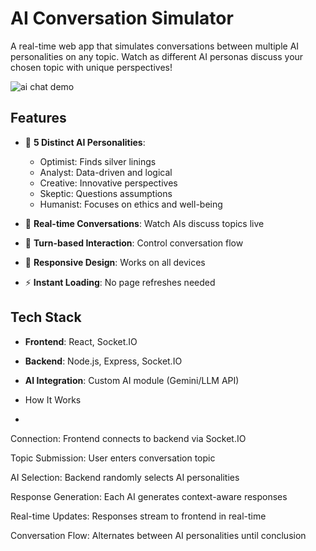 # AI Conversation Simulator

A real-time web app that simulates conversations between multiple AI personalities on any topic. Watch as different AI personas discuss your chosen topic with unique perspectives!


![ai chat demo](https://github.com/user-attachments/assets/73ed4ba0-1735-4f6d-a73e-faff8e17e043)


## Features

- 🤖 **5 Distinct AI Personalities**:
  - Optimist: Finds silver linings
  - Analyst: Data-driven and logical
  - Creative: Innovative perspectives
  - Skeptic: Questions assumptions
  - Humanist: Focuses on ethics and well-being

- 💬 **Real-time Conversations**: Watch AIs discuss topics live
- 🔄 **Turn-based Interaction**: Control conversation flow
- 📱 **Responsive Design**: Works on all devices
- ⚡ **Instant Loading**: No page refreshes needed

## Tech Stack

- **Frontend**: React, Socket.IO
- **Backend**: Node.js, Express, Socket.IO
- **AI Integration**: Custom AI module (Gemini/LLM API)

- How It Works
- 
Connection: Frontend connects to backend via Socket.IO

Topic Submission: User enters conversation topic

AI Selection: Backend randomly selects AI personalities

Response Generation: Each AI generates context-aware responses

Real-time Updates: Responses stream to frontend in real-time

Conversation Flow: Alternates between AI personalities until conclusion
